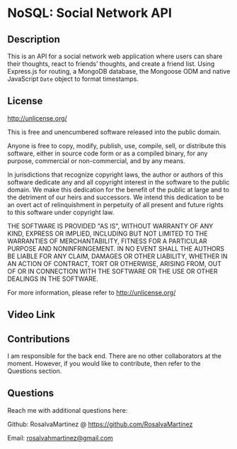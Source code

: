 # NoSQL: Social Network API

## Description

This is an API for a social network web application where users can share their thoughts, react to friends’ thoughts, and create a friend list. Using Express.js for routing, a MongoDB database, the Mongoose ODM and native JavaScript `Date` object to format timestamps.


## License

http://unlicense.org/

This is free and unencumbered software released into the public domain.

Anyone is free to copy, modify, publish, use, compile, sell, or distribute this software, either in source code form or as a compiled binary, for any purpose, commercial or non-commercial, and by any means.

In jurisdictions that recognize copyright laws, the author or authors of this software dedicate any and all copyright interest in the software to the public domain. We make this dedication for the benefit of the public at large and to the detriment of our heirs and successors. We intend this dedication to be an overt act of relinquishment in perpetuity of all present and future rights to this software under copyright law.

THE SOFTWARE IS PROVIDED "AS IS", WITHOUT WARRANTY OF ANY KIND, EXPRESS OR IMPLIED, INCLUDING BUT NOT LIMITED TO THE WARRANTIES OF MERCHANTABILITY, FITNESS FOR A PARTICULAR PURPOSE AND NONINFRINGEMENT. IN NO EVENT SHALL THE AUTHORS BE LIABLE FOR ANY CLAIM, DAMAGES OR OTHER LIABILITY, WHETHER IN AN ACTION OF CONTRACT, TORT OR OTHERWISE, ARISING FROM, OUT OF OR IN CONNECTION WITH THE SOFTWARE OR THE USE OR OTHER DEALINGS IN THE SOFTWARE.

For more information, please refer to http://unlicense.org/



## Video Link


## Contributions
I am responsible for the back end. There are no other collaborators at the moment. However, if you would like to contribute, then refer to the Questions section.



## Questions

Reach me with additional questions here:

Github: RosalvaMartinez @ https://github.com/RosalvaMartinez

Email: rosalvahmartinez@gmail.com
  

   

